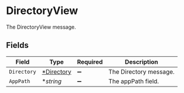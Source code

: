 # DirectoryView

The DirectoryView message.


## Fields

| Field                                          | Type                                           | Required                                       | Description                                    |
| ---------------------------------------------- | ---------------------------------------------- | ---------------------------------------------- | ---------------------------------------------- |
| `Directory`                                    | [*Directory](../../models/shared/directory.md) | :heavy_minus_sign:                             | The Directory message.                         |
| `AppPath`                                      | **string*                                      | :heavy_minus_sign:                             | The appPath field.                             |